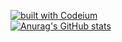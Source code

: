 [![built with Codeium](https://codeium.com/badges/main)](https://codeium.com)<br>
[![Anurag's GitHub stats](https://github-readme-stats.vercel.app/api?username=SanceiLaks)](https://github.com/anuraghazra/github-readme-stats)
